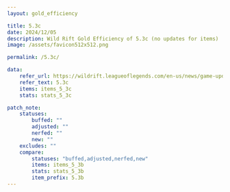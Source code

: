```yaml
---
layout: gold_efficiency

title: 5.3c
date: 2024/12/05
description: Wild Rift Gold Efficiency of 5.3c (no updates for items)
image: /assets/favicon512x512.png

permalink: /5.3c/

data:
    refer_url: https://wildrift.leagueoflegends.com/en-us/news/game-updates/wild-rift-patch-notes-5-3c/
    refer_text: 5.3c
    items: items_5_3c
    stats: stats_5_3c

patch_note:
    statuses:
        buffed: ""
        adjusted: ""
        nerfed: ""
        new: ""
    excludes: ""
    compare:
        statuses: "buffed,adjusted,nerfed,new"
        items: items_5_3b
        stats: stats_5_3b
        item_prefix: 5.3b
---
```

